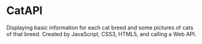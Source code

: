 # CatAPI
Displaying basic information for each cat breed and some pictures of cats of that breed. Created by JavaScript, CSS3, HTML5, and calling a Web API.
